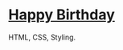 # [Happy Birthday](https://danilocanuto.github.io/Happy-Birthday-Site)

<file src="index.html"/>

HTML, CSS, Styling.
